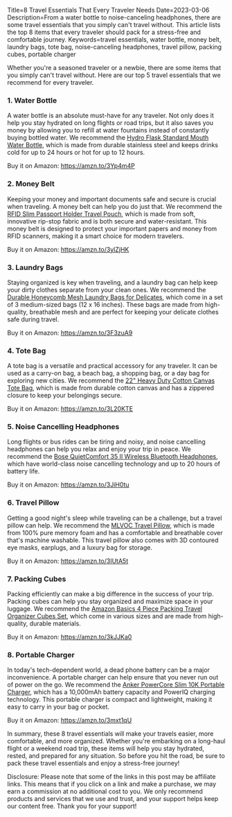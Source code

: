 Title=8 Travel Essentials That Every Traveler Needs
Date=2023-03-06
Description=From a water bottle to noise-canceling headphones, there are some travel essentials that you simply can't travel without. This article lists the top 8 items that every traveler should pack for a stress-free and comfortable journey.
Keywords=travel essentials, water bottle, money belt, laundry bags, tote bag, noise-canceling headphones, travel pillow, packing cubes, portable charger

Whether you're a seasoned traveler or a newbie, there are some items that you simply can't travel without. Here are our top 5 travel essentials that we recommend for every traveler.

### 1. Water Bottle
A water bottle is an absolute must-have for any traveler. Not only does it help you stay hydrated on long flights or road trips, but it also saves you money by allowing you to refill at water fountains instead of constantly buying bottled water. We recommend the [Hydro Flask Standard Mouth Water Bottle](https://amzn.to/3Yp4m4P), which is made from durable stainless steel and keeps drinks cold for up to 24 hours or hot for up to 12 hours.

Buy it on Amazon: https://amzn.to/3Yp4m4P

### 2. Money Belt
Keeping your money and important documents safe and secure is crucial when traveling. A money belt can help you do just that. We recommend the [RFID Slim Passport Holder Travel Pouch](https://amzn.to/3ylZjHK), which is made from soft, innovative rip-stop fabric and is both secure and water-resistant. This money belt is designed to protect your important papers and money from RFID scanners, making it a smart choice for modern travelers.

Buy it on Amazon: https://amzn.to/3ylZjHK

### 3. Laundry Bags
Staying organized is key when traveling, and a laundry bag can help keep your dirty clothes separate from your clean ones. We recommend the [Durable Honeycomb Mesh Laundry Bags for Delicates](https://amzn.to/3F3zuA9), which come in a set of 3 medium-sized bags (12 x 16 inches). These bags are made from high-quality, breathable mesh and are perfect for keeping your delicate clothes safe during travel.

Buy it on Amazon: https://amzn.to/3F3zuA9

### 4. Tote Bag
A tote bag is a versatile and practical accessory for any traveler. It can be used as a carry-on bag, a beach bag, a shopping bag, or a day bag for exploring new cities. We recommend the [22" Heavy Duty Cotton Canvas Tote Bag](https://amzn.to/3L20KTE), which is made from durable cotton canvas and has a zippered closure to keep your belongings secure.

Buy it on Amazon: https://amzn.to/3L20KTE

### 5. Noise Cancelling Headphones
Long flights or bus rides can be tiring and noisy, and noise cancelling headphones can help you relax and enjoy your trip in peace. We recommend the [Bose QuietComfort 35 II Wireless Bluetooth Headphones](https://amzn.to/3JiH0tu), which have world-class noise cancelling technology and up to 20 hours of battery life.

Buy it on Amazon: https://amzn.to/3JiH0tu

### 6. Travel Pillow
Getting a good night's sleep while traveling can be a challenge, but a travel pillow can help. We recommend the [MLVOC Travel Pillow](https://amzn.to/3IUtA5t), which is made from 100% pure memory foam and has a comfortable and breathable cover that's machine washable. This travel pillow also comes with 3D contoured eye masks, earplugs, and a luxury bag for storage.

Buy it on Amazon: https://amzn.to/3IUtA5t

### 7. Packing Cubes
Packing efficiently can make a big difference in the success of your trip. Packing cubes can help you stay organized and maximize space in your luggage. We recommend the [Amazon Basics 4 Piece Packing Travel Organizer Cubes Set](https://amzn.to/3kJJKa0), which come in various sizes and are made from high-quality, durable materials.

Buy it on Amazon: https://amzn.to/3kJJKa0

### 8. Portable Charger
In today's tech-dependent world, a dead phone battery can be a major inconvenience. A portable charger can help ensure that you never run out of power on the go. We recommend the [Anker PowerCore Slim 10K Portable Charger](https://amzn.to/3mxt1qU), which has a 10,000mAh battery capacity and PowerIQ charging technology. This portable charger is compact and lightweight, making it easy to carry in your bag or pocket.

Buy it on Amazon: https://amzn.to/3mxt1qU

In summary, these 8 travel essentials will make your travels easier, more comfortable, and more organized. Whether you're embarking on a long-haul flight or a weekend road trip, these items will help you stay hydrated, rested, and prepared for any situation. So before you hit the road, be sure to pack these travel essentials and enjoy a stress-free journey!

Disclosure: Please note that some of the links in this post may be affiliate links. This means that if you click on a link and make a purchase, we may earn a commission at no additional cost to you. We only recommend products and services that we use and trust, and your support helps keep our content free. Thank you for your support!
